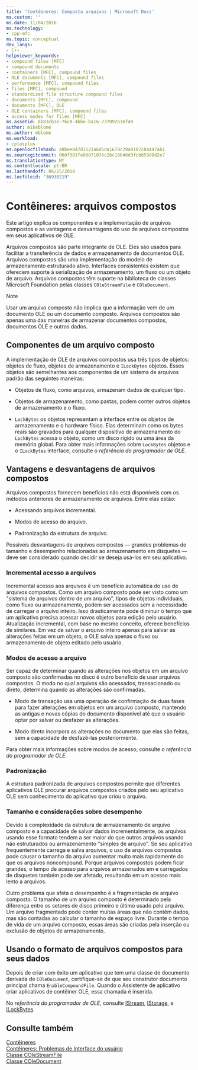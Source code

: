 ```yaml
---
title: 'Contêineres: Composta arquivos | Microsoft Docs'
ms.custom: ''
ms.date: 11/04/2016
ms.technology:
- cpp-mfc
ms.topic: conceptual
dev_langs:
- C++
helpviewer_keywords:
- compound files [MFC]
- compound documents
- containers [MFC], compound files
- OLE documents [MFC], compound files
- performance [MFC], compound files
- files [MFC], compound
- standardized file structure compound files
- documents [MFC], compound
- documents [MFC], OLE
- OLE containers [MFC], compound files
- access modes for files [MFC]
ms.assetid: 8b83cb3e-76c8-4bbe-ba16-737092b36f49
author: mikeblome
ms.author: mblome
ms.workload:
- cplusplus
ms.openlocfilehash: a8bee847d1121a6d5da1679c29a9107c8a447ab1
ms.sourcegitcommit: 060f381fe0807107ec26c18b46d3fcb859d8d2e7
ms.translationtype: MT
ms.contentlocale: pt-BR
ms.lasthandoff: 06/25/2018
ms.locfileid: "36930219"
---
```

# <a name="containers-compound-files"></a>Contêineres: arquivos compostos
Este artigo explica os componentes e a implementação de arquivos compostos e as vantagens e desvantagens do uso de arquivos compostos em seus aplicativos de OLE.  
  
 Arquivos compostos são parte integrante de OLE. Eles são usados para facilitar a transferência de dados e armazenamento de documentos OLE. Arquivos compostos são uma implementação do modelo de armazenamento estruturado ativo. Interfaces consistentes existem que oferecem suporte à serialização de armazenamento, um fluxo ou um objeto de arquivo. Arquivos compostos têm suporte na biblioteca de classes Microsoft Foundation pelas classes `COleStreamFile` e `COleDocument`.  
  
> [!NOTE]
>  Usar um arquivo composto não implica que a informação vem de um documento OLE ou um documento composto. Arquivos compostos são apenas uma das maneiras de armazenar documentos compostos, documentos OLE e outros dados.  
  
##  <a name="_core_components_of_a_compound_file"></a> Componentes de um arquivo composto  
 A implementação de OLE de arquivos compostos usa três tipos de objetos: objetos de fluxo, objetos de armazenamento e `ILockBytes` objetos. Esses objetos são semelhantes aos componentes de um sistema de arquivos padrão das seguintes maneiras:  
  
-   Objetos de fluxo, como arquivos, armazenam dados de qualquer tipo.  
  
-   Objetos de armazenamento, como pastas, podem conter outros objetos de armazenamento e o fluxo.  
  
-   `LockBytes` os objetos representam a interface entre os objetos de armazenamento e o hardware físico. Elas determinam como os bytes reais são gravados para qualquer dispositivo de armazenamento do `LockBytes` acessa o objeto, como um disco rígido ou uma área da memória global. Para obter mais informações sobre `LockBytes` objetos e o `ILockBytes` interface, consulte o *referência do programador de OLE*.  
  
##  <a name="_core_advantages_and_disadvantages_of_compound_files"></a> Vantagens e desvantagens de arquivos compostos  
 Arquivos compostos fornecem benefícios não está disponíveis com os métodos anteriores de armazenamento de arquivos. Entre elas estão:  
  
-   Acessando arquivos incremental.  
  
-   Modos de acesso do arquivo.  
  
-   Padronização da estrutura de arquivo.  
  
 Possíveis desvantagens de arquivos compostos — grandes problemas de tamanho e desempenho relacionadas ao armazenamento em disquetes — deve ser considerado quando decidir se deseja usá-los em seu aplicativo.  
  
###  <a name="_core_incremental_access_to_files"></a> Incremental acesso a arquivos  
 Incremental acesso aos arquivos é um benefício automática do uso de arquivos compostos. Como um arquivo composto pode ser visto como um "sistema de arquivos dentro de um arquivo", tipos de objetos individuais, como fluxo ou armazenamento, podem ser acessados sem a necessidade de carregar o arquivo inteiro. Isso drasticamente pode diminuir o tempo que um aplicativo precisa acessar novos objetos para edição pelo usuário. Atualização incremental, com base no mesmo conceito, oferece benefícios de similares. Em vez de salvar o arquivo inteiro apenas para salvar as alterações feitas em um objeto, o OLE salva apenas o fluxo ou armazenamento de objeto editado pelo usuário.  
  
###  <a name="_core_file_access_modes"></a> Modos de acesso a arquivo  
 Ser capaz de determinar quando as alterações nos objetos em um arquivo composto são confirmadas no disco é outro benefício de usar arquivos compostos. O modo no qual arquivos são acessados, transacionado ou direto, determina quando as alterações são confirmadas.  
  
-   Modo de transação usa uma operação de confirmação de duas fases para fazer alterações em objetos em um arquivo composto, mantendo as antigas e novas cópias do documento disponível até que o usuário optar por salvar ou desfazer as alterações.  
  
-   Modo direto incorpora as alterações no documento que elas são feitas, sem a capacidade de desfazê-las posteriormente.  
  
 Para obter mais informações sobre modos de acesso, consulte o *referência do programador de OLE*.  
  
###  <a name="_core_standardization"></a> Padronização  
 A estrutura padronizada de arquivos compostos permite que diferentes aplicativos OLE procurar arquivos compostos criados pelo seu aplicativo OLE sem conhecimento do aplicativo que criou o arquivo.  
  
###  <a name="_core_size_and_performance_considerations"></a> Tamanho e considerações sobre desempenho  
 Devido à complexidade da estrutura de armazenamento de arquivo composto e a capacidade de salvar dados incrementalmente, os arquivos usando esse formato tendem a ser maior do que outros arquivos usando não estruturados ou armazenamento "simples de arquivo". Se seu aplicativo frequentemente carrega e salva arquivos, o uso de arquivos compostos pode causar o tamanho do arquivo aumentar muito mais rapidamente do que os arquivos noncompound. Porque arquivos compostos podem ficar grandes, o tempo de acesso para arquivos armazenados em e carregados de disquetes também pode ser afetado, resultando em um acesso mais lento a arquivos.  
  
 Outro problema que afeta o desempenho é a fragmentação de arquivo composto. O tamanho de um arquivo composto é determinado pela diferença entre os setores de disco primeiro e último usado pelo arquivo. Um arquivo fragmentado pode conter muitas áreas que não contêm dados, mas são contadas ao calcular o tamanho de espaço livre. Durante o tempo de vida de um arquivo composto, essas áreas são criadas pela inserção ou exclusão de objetos de armazenamento.  
  
##  <a name="_core_using_compound_files_format_for_your_data"></a> Usando o formato de arquivos compostos para seus dados  
 Depois de criar com êxito um aplicativo que tem uma classe de documento derivada de `COleDocument`, certifique-se de que seu construtor documento principal chama `EnableCompoundFile`. Quando o Assistente de aplicativo criar aplicativos de contêiner OLE, essa chamada é inserida.  
  
 No *referência do programador de OLE*, consulte [IStream](http://msdn.microsoft.com/library/windows/desktop/aa380034), [IStorage](http://msdn.microsoft.com/library/windows/desktop/aa380015), e [ILockBytes](http://msdn.microsoft.com/library/windows/desktop/aa379238).  
  
## <a name="see-also"></a>Consulte também  
 [Contêineres](../mfc/containers.md)   
 [Contêineres: Problemas de Interface do usuário](../mfc/containers-user-interface-issues.md)   
 [Classe COleStreamFile](../mfc/reference/colestreamfile-class.md)   
 [Classe COleDocument](../mfc/reference/coledocument-class.md)
